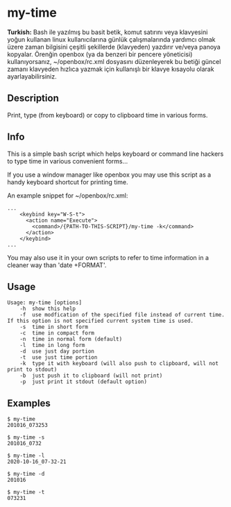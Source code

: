 # my-time

**Turkish:** Bash ile yazılmış bu basit betik, komut satırını veya klavyesini yoğun kullanan linux kullanıcılarına günlük çalışmalarında yardımcı olmak üzere zaman bilgisini çeşitli şekillerde (klavyeden) yazdırır ve/veya panoya kopyalar. Örenğin openbox (ya da benzeri bir pencere yöneticisi) kullanıyorsanız, ~/openbox/rc.xml dosyasını düzenleyerek bu betiği güncel zamanı klavyeden hızlıca yazmak için kullanışlı bir klavye kısayolu olarak ayarlayabilirsiniz.

## Description

Print, type (from keyboard) or copy to clipboard time in various forms.

## Info

This is a simple bash script which helps keyboard or command line hackers to type time in various convenient forms...

If you use a window manager like openbox you may use this script as a handy keyboard shortcut for printing time.

An example snippet for ~/openbox/rc.xml:

```
...
    <keybind key="W-S-t">
      <action name="Execute">
        <command>/{PATH-TO-THIS-SCRIPT}/my-time -k</command>
      </action>
    </keybind>
...
```

You may also use it in your own scripts to refer to time information in a cleaner way than 'date +FORMAT'.

## Usage

```
Usage: my-time [options]
	-h	show this help
	-f	use modfication of the specified file instead of current time. If this option is not specified current system time is used.
	-s	time in short form
	-c	time in compact form
	-n	time in normal form (default)
	-l	time in long form
	-d	use just day portion
	-t	use just time portion
	-k	type it with keyboard (will also push to clipboard, will not print to stdout)
	-b	just push it to clipboard (will not print)
	-p	just print it stdout (default option)

```

## Examples

```
$ my-time
201016_073253

$ my-time -s
201016_0732

$ my-time -l
2020-10-16_07-32-21

$ my-time -d
201016

$ my-time -t
073231

```
